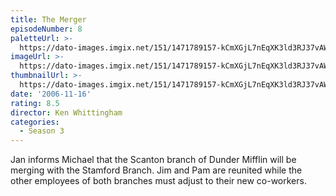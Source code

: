 ```yaml
---
title: The Merger
episodeNumber: 8
paletteUrl: >-
  https://dato-images.imgix.net/151/1471789157-kCmXGjL7nEqXK3ld3RJ37vAWDyy.jpg?auto=enhance&ch=DPR%2CWidth&palette=json
imageUrl: >-
  https://dato-images.imgix.net/151/1471789157-kCmXGjL7nEqXK3ld3RJ37vAWDyy.jpg?auto=compress%2Cformat&ch=DPR%2CWidth&w=500
thumbnailUrl: >-
  https://dato-images.imgix.net/151/1471789157-kCmXGjL7nEqXK3ld3RJ37vAWDyy.jpg?auto=enhance&ch=DPR%2CWidth&fit=crop&fm=jpg&h=280&w=500
date: '2006-11-16'
rating: 8.5
director: Ken Whittingham
categories:
  - Season 3
---
```


Jan informs Michael that the Scanton branch of Dunder Mifflin will be merging with the Stamford Branch. Jim and Pam are reunited while the other employees of both branches must adjust to their new co-workers.
